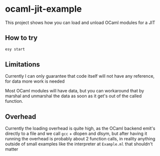 # ocaml-jit-example

This project shows how you can load and unload OCaml modules for a JIT

## How to try

```sh
esy start
```

## Limitations

Currently I can only guarantee that code itself will not have any reference, for data more work is needed

Most OCaml modules will have data, but you can workaround that by marshal and unmarshal the data as soon as it get's out of the called function.

## Overhead

Currently the loading overhead is quite high, as the OCaml backend emit's directly to a file and we call `gcc` + dlopen and dlsym, but after having it running the overhead is probably about 2 function calls, in reality anything outside of small examples like the interpreter at `Example.ml` that shouldn't matter
